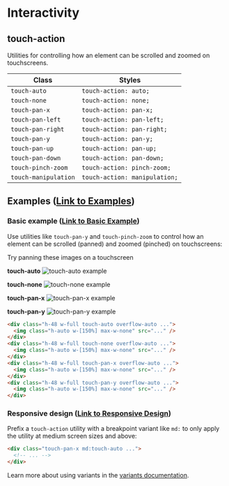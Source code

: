 # Interactivity

## touch-action

Utilities for controlling how an element can be scrolled and zoomed on touchscreens.

| Class             | Styles                     |
| ----------------- | -------------------------- |
| `touch-auto`      | `touch-action: auto;`       |
| `touch-none`      | `touch-action: none;`       |
| `touch-pan-x`     | `touch-action: pan-x;`      |
| `touch-pan-left`  | `touch-action: pan-left;`   |
| `touch-pan-right` | `touch-action: pan-right;`  |
| `touch-pan-y`     | `touch-action: pan-y;`      |
| `touch-pan-up`    | `touch-action: pan-up;`     |
| `touch-pan-down`  | `touch-action: pan-down;`   |
| `touch-pinch-zoom`| `touch-action: pinch-zoom;` |
| `touch-manipulation`| `touch-action: manipulation;`|

## Examples ([Link to Examples](https://tailwindcss.com/docs/touch-action#examples))

### Basic example ([Link to Basic Example](https://tailwindcss.com/docs/touch-action#basic-example))

Use utilities like `touch-pan-y` and `touch-pinch-zoom` to control how an element can be scrolled (panned) and zoomed (pinched) on touchscreens:

Try panning these images on a touchscreen

**touch-auto**
![touch-auto example](https://images.unsplash.com/photo-1554629947-334ff61d85dc?ixid=MnwxMjA3fDB8MHxwaG90by1wYWdlfHx8fGVufDB8fHx8&ixlib=rb-1.2.1&auto=format&fit=crop&w=600&h=400&q=80)

**touch-none**
![touch-none example](https://images.unsplash.com/photo-1554629947-334ff61d85dc?ixid=MnwxMjA3fDB8MHxwaG90by1wYWdlfHx8fGVufDB8fHx8&ixlib=rb-1.2.1&auto=format&fit=crop&w=600&h=400&q=80)

**touch-pan-x**
![touch-pan-x example](https://images.unsplash.com/photo-1554629947-334ff61d85dc?ixid=MnwxMjA3fDB8MHxwaG90by1wYWdlfHx8fGVufDB8fHx8&ixlib=rb-1.2.1&auto=format&fit=crop&w=600&h=400&q=80)

**touch-pan-y**
![touch-pan-y example](https://images.unsplash.com/photo-1554629947-334ff61d85dc?ixid=MnwxMjA3fDB8MHxwaG90by1wYWdlfHx8fGVufDB8fHx8&ixlib=rb-1.2.1&auto=format&fit=crop&w=600&h=400&q=80)

```html
<div class="h-48 w-full touch-auto overflow-auto ...">
  <img class="h-auto w-[150%] max-w-none" src="..." />
</div>
<div class="h-48 w-full touch-none overflow-auto ...">
  <img class="h-auto w-[150%] max-w-none" src="..." />
</div>
<div class="h-48 w-full touch-pan-x overflow-auto ...">
  <img class="h-auto w-[150%] max-w-none" src="..." />
</div>
<div class="h-48 w-full touch-pan-y overflow-auto ...">
  <img class="h-auto w-[150%] max-w-none" src="..." />
</div>
```

### Responsive design ([Link to Responsive Design](https://tailwindcss.com/docs/touch-action#responsive-design))

Prefix a `touch-action` utility with a breakpoint variant like `md:` to only apply the utility at medium screen sizes and above:

```html
<div class="touch-pan-x md:touch-auto ...">
  <!-- ... -->
</div>
```

Learn more about using variants in the [variants documentation](https://tailwindcss.com/docs/hover-focus-and-other-states).
